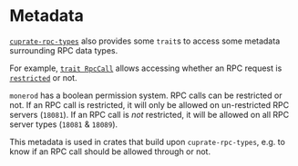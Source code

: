 # Metadata
[`cuprate-rpc-types`](https://doc.cuprate.org/cuprate_rpc_types) also provides
some `trait`s to access some metadata surrounding RPC data types.

For example, [`trait RpcCall`](https://doc.cuprate.org/cuprate_rpc_types/trait.RpcCall.html)
allows accessing whether an RPC request is [`restricted`](https://doc.cuprate.org/cuprate_rpc_types/trait.RpcCall.html#associatedconstant.IS_RESTRICTED) or not.

`monerod` has a boolean permission system. RPC calls can be restricted or not.
If an RPC call is restricted, it will only be allowed on un-restricted RPC servers (`18081`).
If an RPC call is _not_ restricted, it will be allowed on all RPC server types (`18081` & `18089`).

This metadata is used in crates that build upon `cuprate-rpc-types`, e.g.
to know if an RPC call should be allowed through or not.